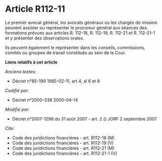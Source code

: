 # Article R112-11

Le premier avocat général, les avocats généraux ou les chargés de mission peuvent assister ou représenter le procureur
général aux séances des formations prévues aux articles R. 112-18, R. 112-19, R. 112-21 et R. 112-21-1 et y présenter des
observations orales.

Ils peuvent également le représenter dans les conseils, commissions, comités ou groupes de travail constitués au sein de la
Cour.

**Liens relatifs à cet article**

_Anciens textes_:

  - Décret n°85-199 1985-02-11, art 4, al 6 et 8

_Codifié par_:

  - Décret n°2000-338 2000-04-14

_Modifié par_:

  - Décret n°2007-1298 du 31 août 2007 - art. 2 () JORF 2 septembre 2007

_Cite_:

  - Code des juridictions financières - art. R112-18 (M)
  - Code des juridictions financières - art. R112-19 (V)
  - Code des juridictions financières - art. R112-21 (M)
  - Code des juridictions financières - art. R112-21-1 (V)
